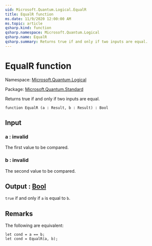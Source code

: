 ```yaml
---
uid: Microsoft.Quantum.Logical.EqualR
title: EqualR function
ms.date: 11/9/2020 12:00:00 AM
ms.topic: article
qsharp.kind: function
qsharp.namespace: Microsoft.Quantum.Logical
qsharp.name: EqualR
qsharp.summary: Returns true if and only if two inputs are equal.
---
```


# EqualR function

Namespace: [Microsoft.Quantum.Logical](xref:Microsoft.Quantum.Logical)

Package: [Microsoft.Quantum.Standard](https://nuget.org/packages/Microsoft.Quantum.Standard)


Returns true if and only if two inputs are equal.

```qsharp
function EqualR (a : Result, b : Result) : Bool
```


## Input

### a : __invalid<Result>__

The first value to be compared.


### b : __invalid<Result>__

The second value to be compared.



## Output : [Bool](xref:microsoft.quantum.lang-ref.bool)

`true` if and only if `a` is equal to `b`.

## Remarks

The following are equivalent:```Q#let cond = a == b;let cond = EqualR(a, b);```